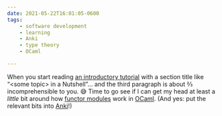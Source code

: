 ```yaml
---
date: 2021-05-22T16:01:05-0600
tags:
    - software development
    - learning
    - Anki
    - type theory
    - OCaml

---
```


When you start reading [an introductory tutorial][incr] with a section title like “\<some topic\> in a Nutshell”… and the third paragraph is about ⅔ incomprehensible to you. 😅 Time to go see if I can get my head at least a *little* bit around how [functor modules][functor] work in [OCaml][ocaml]. (And yes: put the relevant bits into [Anki][anki]!)

[incr]: https://ocaml.janestreet.com/ocaml-core/latest/doc/incremental/Incremental__/Incremental_intf/
[functor]: https://ocaml.org/learn/tutorials/functors.html
[anki]: https://apps.ankiweb.net
[ocaml]: https://ocaml.org